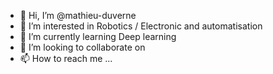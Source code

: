 - 👋 Hi, I’m @mathieu-duverne
- 👀 I’m interested in Robotics / Electronic and automatisation
- 🌱 I’m currently learning Deep learning
- 💞️ I’m looking to collaborate on 
- 📫 How to reach me ...

<!---
mathieu-duverne/mathieu-duverne is a ✨ special ✨ repository because its `README.md` (this file) appears on your GitHub profile.
You can click the Preview link to take a look at your changes.
--->
